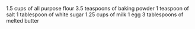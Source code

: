 1.5 cups of all purpose flour
3.5 teaspoons of baking powder
1 teaspoon of salt
1 tablespoon of white sugar
1.25 cups of milk
1 egg
3 tablespoons of melted butter 
